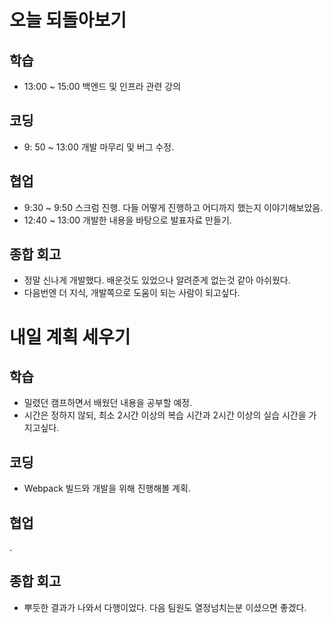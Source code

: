 
# 오늘 되돌아보기
## 학습
* 13:00 ~ 15:00 백엔드 및 인프라 관련 강의

## 코딩
* 9: 50 ~ 13:00 개발 마무리 및 버그 수정.

## 협업
* 9:30 ~ 9:50 스크럼 진행. 다들 어떻게 진행하고 어디까지 했는지 이야기해보았음.
* 12:40 ~ 13:00 개발한 내용을 바탕으로 발표자료 만들기.

## 종합 회고
* 정말 신나게 개발했다. 배운것도 있었으나 알려준게 없는것 같아 아쉬웠다.
* 다음번엔 더 지식, 개발쪽으로 도움이 되는 사람이 되고싶다.
 

# 내일 계획 세우기
## 학습
* 밀렸던 캠프하면서 배웠던 내용을 공부할 예정.
* 시간은 정하지 않되, 최소 2시간 이상의 복습 시간과 2시간 이상의 실습 시간을 가지고싶다.

## 코딩
* Webpack 빌드와 개발을 위해 진행해볼 계획.

## 협업
.

## 종합 회고
* 뿌듯한 결과가 나와서 다행이었다. 다음 팀원도 열정넘치는분 이셨으면 좋겠다.
